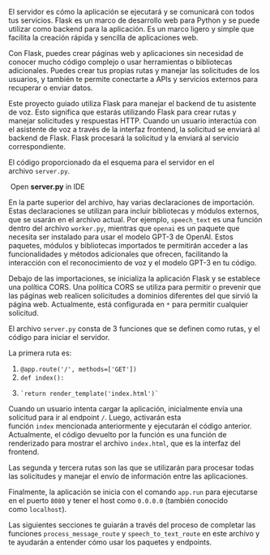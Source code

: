 El servidor es cómo la aplicación se ejecutará y se comunicará con todos tus servicios. Flask es un marco de desarrollo web para Python y se puede utilizar como backend para la aplicación. Es un marco ligero y simple que facilita la creación rápida y sencilla de aplicaciones web.

Con Flask, puedes crear páginas web y aplicaciones sin necesidad de conocer mucho código complejo o usar herramientas o bibliotecas adicionales. Puedes crear tus propias rutas y manejar las solicitudes de los usuarios, y también te permite conectarte a APIs y servicios externos para recuperar o enviar datos.

Este proyecto guiado utiliza Flask para manejar el backend de tu asistente de voz. Esto significa que estarás utilizando Flask para crear rutas y manejar solicitudes y respuestas HTTP. Cuando un usuario interactúa con el asistente de voz a través de la interfaz frontend, la solicitud se enviará al backend de Flask. Flask procesará la solicitud y la enviará al servicio correspondiente.

El código proporcionado da el esquema para el servidor en el archivo `server.py`.

 Open **server.py** in IDE

En la parte superior del archivo, hay varias declaraciones de importación. Estas declaraciones se utilizan para incluir bibliotecas y módulos externos, que se usarán en el archivo actual. Por ejemplo, `speech_text` es una función dentro del archivo `worker.py`, mientras que `openai` es un paquete que necesita ser instalado para usar el modelo GPT-3 de OpenAI. Estos paquetes, módulos y bibliotecas importados te permitirán acceder a las funcionalidades y métodos adicionales que ofrecen, facilitando la interacción con el reconocimiento de voz y el modelo GPT-3 en tu código.

Debajo de las importaciones, se inicializa la aplicación Flask y se establece una política CORS. Una política CORS se utiliza para permitir o prevenir que las páginas web realicen solicitudes a dominios diferentes del que sirvió la página web. Actualmente, está configurada en `*` para permitir cualquier solicitud.

El archivo `server.py` consta de 3 funciones que se definen como rutas, y el código para iniciar el servidor.

La primera ruta es:

1. `@app.route('/', methods=['GET'])`
2. `def index():`
3.     `return render_template('index.html')`

Cuando un usuario intenta cargar la aplicación, inicialmente envía una solicitud para ir al endpoint `/`. Luego, activarán esta función `index` mencionada anteriormente y ejecutarán el código anterior. Actualmente, el código devuelto por la función es una función de renderizado para mostrar el archivo `index.html`, que es la interfaz del frontend.

Las segunda y tercera rutas son las que se utilizarán para procesar todas las solicitudes y manejar el envío de información entre las aplicaciones.

Finalmente, la aplicación se inicia con el comando `app.run` para ejecutarse en el puerto `8080` y tener el host como `0.0.0.0` (también conocido como `localhost`).

Las siguientes secciones te guiarán a través del proceso de completar las funciones `process_message_route` y `speech_to_text_route` en este archivo y te ayudarán a entender cómo usar los paquetes y endpoints.


